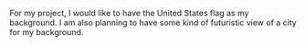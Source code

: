 For my project, I would like to have the United States flag as my background. I am also planning to have some kind of futuristic view of a city for my background. 
